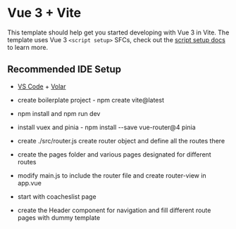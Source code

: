 # Vue 3 + Vite

This template should help get you started developing with Vue 3 in Vite. The template uses Vue 3 `<script setup>` SFCs, check out the [script setup docs](https://v3.vuejs.org/api/sfc-script-setup.html#sfc-script-setup) to learn more.

## Recommended IDE Setup

- [VS Code](https://code.visualstudio.com/) + [Volar](https://marketplace.visualstudio.com/items?itemName=Vue.volar)


- create boilerplate project - npm create vite@latest

- npm install and npm run dev

- install vuex and pinia - npm install --save vue-router@4 pinia

- create ./src/router.js create router object and define all the routes there

- create the pages folder and various pages designated for different routes

- modify main.js to include the router file and create router-view in app.vue

- start with coacheslist page

- create the Header component for navigation and fill different route pages with dummy template